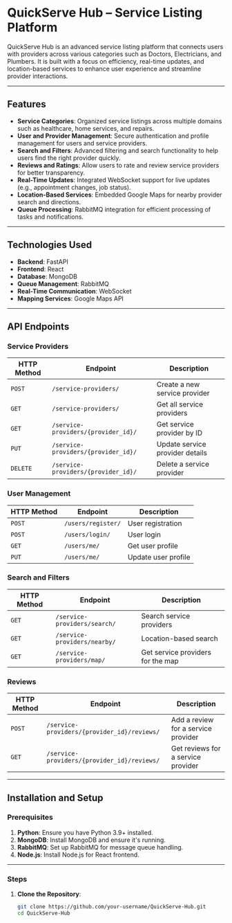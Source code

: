 # QuickServe Hub – Service Listing Platform

QuickServe Hub is an advanced service listing platform that connects users with providers across various categories such as Doctors, Electricians, and Plumbers. It is built with a focus on efficiency, real-time updates, and location-based services to enhance user experience and streamline provider interactions.

---

## Features

- **Service Categories**: Organized service listings across multiple domains such as healthcare, home services, and repairs.
- **User and Provider Management**: Secure authentication and profile management for users and service providers.
- **Search and Filters**: Advanced filtering and search functionality to help users find the right provider quickly.
- **Reviews and Ratings**: Allow users to rate and review service providers for better transparency.
- **Real-Time Updates**: Integrated WebSocket support for live updates (e.g., appointment changes, job status).
- **Location-Based Services**: Embedded Google Maps for nearby provider search and directions.
- **Queue Processing**: RabbitMQ integration for efficient processing of tasks and notifications.

---

## Technologies Used

- **Backend**: FastAPI
- **Frontend**: React
- **Database**: MongoDB
- **Queue Management**: RabbitMQ
- **Real-Time Communication**: WebSocket
- **Mapping Services**: Google Maps API

---

## API Endpoints

### **Service Providers**
| HTTP Method | Endpoint                             | Description                          |
|-------------|-------------------------------------|--------------------------------------|
| `POST`      | `/service-providers/`               | Create a new service provider        |
| `GET`       | `/service-providers/`               | Get all service providers            |
| `GET`       | `/service-providers/{provider_id}/` | Get service provider by ID           |
| `PUT`       | `/service-providers/{provider_id}/` | Update service provider details      |
| `DELETE`    | `/service-providers/{provider_id}/` | Delete a service provider            |

### **User Management**
| HTTP Method | Endpoint         | Description               |
|-------------|------------------|---------------------------|
| `POST`      | `/users/register/` | User registration         |
| `POST`      | `/users/login/`    | User login                |
| `GET`       | `/users/me/`       | Get user profile          |
| `PUT`       | `/users/me/`       | Update user profile       |

### **Search and Filters**
| HTTP Method | Endpoint                         | Description                       |
|-------------|----------------------------------|-----------------------------------|
| `GET`       | `/service-providers/search/`     | Search service providers          |
| `GET`       | `/service-providers/nearby/`     | Location-based search             |
| `GET`       | `/service-providers/map/`        | Get service providers for the map |

### **Reviews**
| HTTP Method | Endpoint                                | Description                            |
|-------------|-----------------------------------------|----------------------------------------|
| `POST`      | `/service-providers/{provider_id}/reviews/` | Add a review for a service provider    |
| `GET`       | `/service-providers/{provider_id}/reviews/` | Get reviews for a service provider     |

---

## Installation and Setup

### Prerequisites

1. **Python**: Ensure you have Python 3.9+ installed.
2. **MongoDB**: Install MongoDB and ensure it's running.
3. **RabbitMQ**: Set up RabbitMQ for message queue handling.
4. **Node.js**: Install Node.js for React frontend.

---

### Steps

1. **Clone the Repository**:
   ```bash
   git clone https://github.com/your-username/QuickServe-Hub.git
   cd QuickServe-Hub


